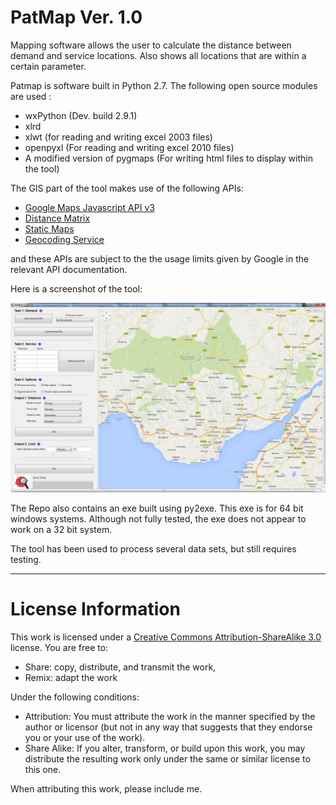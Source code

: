 # PatMap Ver. 1.0 

Mapping software allows the user to calculate the distance between demand and service locations. Also shows all locations
that are within a certain parameter.

Patmap is software built in Python 2.7.
The following open source modules are used :

- wxPython (Dev. build 2.9.1)
- xlrd
- xlwt (for reading and writing excel 2003 files)
- openpyxl (For reading and writing excel 2010 files)
- A modified version of pygmaps (For writing html files to display within the tool)

The GIS part of the tool makes use of the following APIs:

- [Google Maps Javascript API v3](https://developers.google.com/maps/documentation/javascript/usage#usage_limits)
- [Distance Matrix](https://developers.google.com/maps/documentation/distancematrix/#RequestParameters)
- [Static Maps](https://developers.google.com/maps/documentation/staticmaps/#Limits)
- [Geocoding Service](https://developers.google.com/maps/documentation/geocoding/#Limits)

and these APIs are subject to the the usage limits given by Google in the relevant API documentation.

Here is a screenshot of the tool:

![](Screenshot.png)

The Repo also contains an exe built using py2exe. This exe is for 64 bit windows systems. Although not fully tested,
the exe does not appear to work on a 32 bit system.

The tool has been used to process several data sets, but still requires testing.

---

# License Information
This work is licensed under a [Creative Commons Attribution-ShareAlike 3.0](http://creativecommons.org/licenses/by-sa/3.0/us/) license.  You are free to:

- Share: copy, distribute, and transmit the work,
- Remix: adapt the work

Under the following conditions:

- Attribution: You must attribute the work in the manner specified by the author or licensor (but not in any way that suggests that they endorse you or your use of the work).
- Share Alike: If you alter, transform, or build upon this work, you may distribute the resulting work only under the same or similar license to this one.

When attributing this work, please include me.
